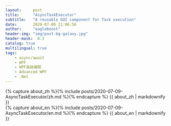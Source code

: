 ```yaml
---
layout:     post
title:      "AsyncTaskExecutor"
subtitle:   "A reusable GUI component for Task execution"
date:       2020-07-09 21:06:56
author:     "eagleboost"
header-img: "img/post-bg-galaxy.jpg"
header-mask:  0.3
catalog: true
multilingual: true
tags:
    - async/await
    - WPF
    - WPF高级编程
    - Advanced WPF
    - .Net
---
```


<!-- Chinese Version -->
<div class="zh post-container">
    {% capture about_zh %}{% include posts/2020-07-09-AsyncTaskExecutor/zh.md %}{% endcapture %}
    {{ about_zh | markdownify }}
</div>

<!-- English Version -->
<div class="en post-container">
    {% capture about_en %}{% include posts/2020-07-09-AsyncTaskExecutor/en.md %}{% endcapture %}
    {{ about_en | markdownify }}
</div>
